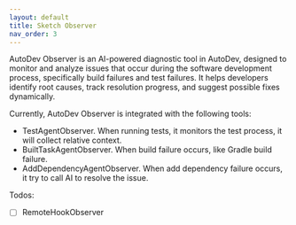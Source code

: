 ```yaml
---
layout: default
title: Sketch Observer
nav_order: 3
---
```


AutoDev Observer is an AI-powered diagnostic tool in AutoDev, designed to monitor and analyze issues that occur during
the software development process, specifically build failures and test failures. It helps developers identify root
causes, track resolution progress, and suggest possible fixes dynamically.

Currently, AutoDev Observer is integrated with the following tools:

- TestAgentObserver. When running tests, it monitors the test process, it will collect relative context.
- BuiltTaskAgentObserver. When build failure occurs, like Gradle build failure.
- AddDependencyAgentObserver. When add dependency failure occurs, it try to call AI to resolve the issue.

Todos:

- [ ] RemoteHookObserver

